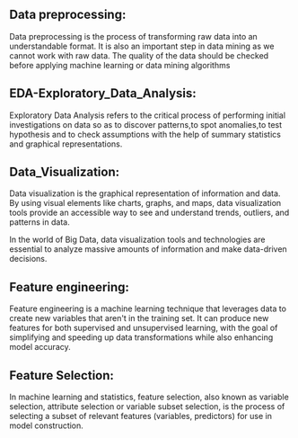 ## Data preprocessing:
Data preprocessing is the process of transforming raw data into an understandable format. It is also an important step in data mining as we cannot work with raw data. The quality of the data should be checked before applying machine learning or data mining algorithms

## EDA-Exploratory_Data_Analysis:
Exploratory Data Analysis refers to the critical process of performing initial investigations on data so as to discover patterns,to spot anomalies,to test hypothesis and to check assumptions with the help of summary statistics and graphical representations.

## Data_Visualization:
Data visualization is the graphical representation of information and data. By using visual elements like charts, graphs, and maps, data visualization tools provide an accessible way to see and understand trends, outliers, and patterns in data.

In the world of Big Data, data visualization tools and technologies are essential to analyze massive amounts of information and make data-driven decisions.

## Feature engineering:
Feature engineering is a machine learning technique that leverages data to create new variables that aren't in the training set. It can produce new features for both supervised and unsupervised learning, with the goal of simplifying and speeding up data transformations while also enhancing model accuracy.


## Feature Selection:
In machine learning and statistics, feature selection, also known as variable selection, attribute selection or variable subset selection, is the process of selecting a subset of relevant features (variables, predictors) for use in model construction.


